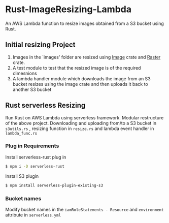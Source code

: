 # Rust-ImageResizing-Lambda
An AWS Lambda function to resize images obtained from a S3 bucket using Rust. 
## Initial resizing Project 
1. Images in the `images' folder are resized using [Image](https://github.com/image-rs/image) crate and [Raster](https://github.com/kosinix/raster) crate. 
2. A test module to test that the resized image is of the required dimesnions
3. A lambda handler module which downloads the image from an S3 bucket resizes using the image crate and then uploads it back to another S3 bucket

## Rust serverless Resizing
Run Rust on AWS Lambda  using serverless framework. 
Modular restructure of the above project. Downloading and uploading from/to a S3 bucket in `s3utils.rs` , resizing function in `resize.rs` and lambda event handler in `lambda_func.rs`

### Plug in Requirements 
Install serverless-rust plug in
```sh
$ npm i -D serverless-rust
```
Install S3 plugin
```sh
$ npm install serverless-plugin-existing-s3
```

### Bucket names 
Modify bucket names in the `iamRoleStatements - Resource`  and `environment` attribute in `serverless.yml` 
